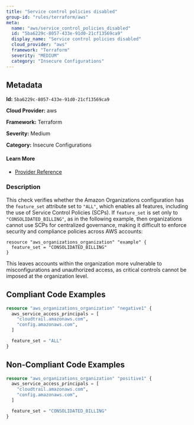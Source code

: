 ```yaml
---
title: "Service control policies disabled"
group-id: "rules/terraform/aws"
meta:
  name: "aws/service_control_policies_disabled"
  id: "5ba6229c-8057-433e-91d0-21cf13569ca9"
  display_name: "Service control policies disabled"
  cloud_provider: "aws"
  framework: "Terraform"
  severity: "MEDIUM"
  category: "Insecure Configurations"
---
```

## Metadata

**Id:** `5ba6229c-8057-433e-91d0-21cf13569ca9`

**Cloud Provider:** aws

**Framework:** Terraform

**Severity:** Medium

**Category:** Insecure Configurations

#### Learn More

 - [Provider Reference](https://registry.terraform.io/providers/hashicorp/aws/latest/docs/resources/organizations_policy)

### Description

 This check verifies whether the Amazon Organizations configuration has the `feature_set` attribute set to `"ALL"`, which enables all features, including the use of Service Control Policies (SCPs). If `feature_set` is set only to `"CONSOLIDATED_BILLING"`, as in the following example, then organizations cannot use SCPs for centralized governance, making it difficult to enforce security and compliance policies across AWS accounts:

```
resource "aws_organizations_organization" "example" {
  feature_set = "CONSOLIDATED_BILLING"
}
```

This leaves accounts within the organization more vulnerable to misconfigurations and unauthorized access, as critical controls cannot be imposed at the organization level.


## Compliant Code Examples
```terraform
resource "aws_organizations_organization" "negative1" {
  aws_service_access_principals = [
    "cloudtrail.amazonaws.com",
    "config.amazonaws.com",
  ]

  feature_set = "ALL"
}

```
## Non-Compliant Code Examples
```terraform
resource "aws_organizations_organization" "positive1" {
  aws_service_access_principals = [
    "cloudtrail.amazonaws.com",
    "config.amazonaws.com",
  ]

  feature_set = "CONSOLIDATED_BILLING"
}

```